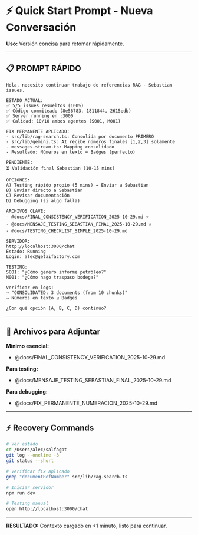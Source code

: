 # ⚡ Quick Start Prompt - Nueva Conversación

**Uso:** Versión concisa para retomar rápidamente.

---

## 📋 PROMPT RÁPIDO

```
Hola, necesito continuar trabajo de referencias RAG - Sebastian issues.

ESTADO ACTUAL:
✅ 5/5 issues resueltos (100%)
✅ Código commiteado (8e56783, 1811844, 2615edb)
✅ Server running en :3000
✅ Calidad: 10/10 ambos agentes (S001, M001)

FIX PERMANENTE APLICADO:
- src/lib/rag-search.ts: Consolida por documento PRIMERO
- src/lib/gemini.ts: AI recibe números finales [1,2,3] solamente
- messages-stream.ts: Mapping consolidado
- Resultado: Números en texto = Badges (perfecto)

PENDIENTE:
⏳ Validación final Sebastian (10-15 mins)

OPCIONES:
A) Testing rápido propio (5 mins) → Enviar a Sebastian
B) Enviar directo a Sebastian
C) Revisar documentación
D) Debugging (si algo falla)

ARCHIVOS CLAVE:
- @docs/FINAL_CONSISTENCY_VERIFICATION_2025-10-29.md ⭐
- @docs/MENSAJE_TESTING_SEBASTIAN_FINAL_2025-10-29.md ⭐
- @docs/TESTING_CHECKLIST_SIMPLE_2025-10-29.md

SERVIDOR:
http://localhost:3000/chat
Estado: Running
Login: alec@getaifactory.com

TESTING:
S001: "¿Cómo genero informe petróleo?"
M001: "¿Cómo hago traspaso bodega?"

Verificar en logs:
→ "CONSOLIDATED: 3 documents (from 10 chunks)"
→ Números en texto ≤ Badges

¿Con qué opción (A, B, C, D) continúo?
```

---

## 📁 Archivos para Adjuntar

**Mínimo esencial:**
- @docs/FINAL_CONSISTENCY_VERIFICATION_2025-10-29.md

**Para testing:**
- @docs/MENSAJE_TESTING_SEBASTIAN_FINAL_2025-10-29.md

**Para debugging:**
- @docs/FIX_PERMANENTE_NUMERACION_2025-10-29.md

---

## ⚡ Recovery Commands

```bash
# Ver estado
cd /Users/alec/salfagpt
git log --oneline -3
git status --short

# Verificar fix aplicado
grep "documentRefNumber" src/lib/rag-search.ts

# Iniciar servidor
npm run dev

# Testing manual
open http://localhost:3000/chat
```

---

**RESULTADO:** Contexto cargado en <1 minuto, listo para continuar.


